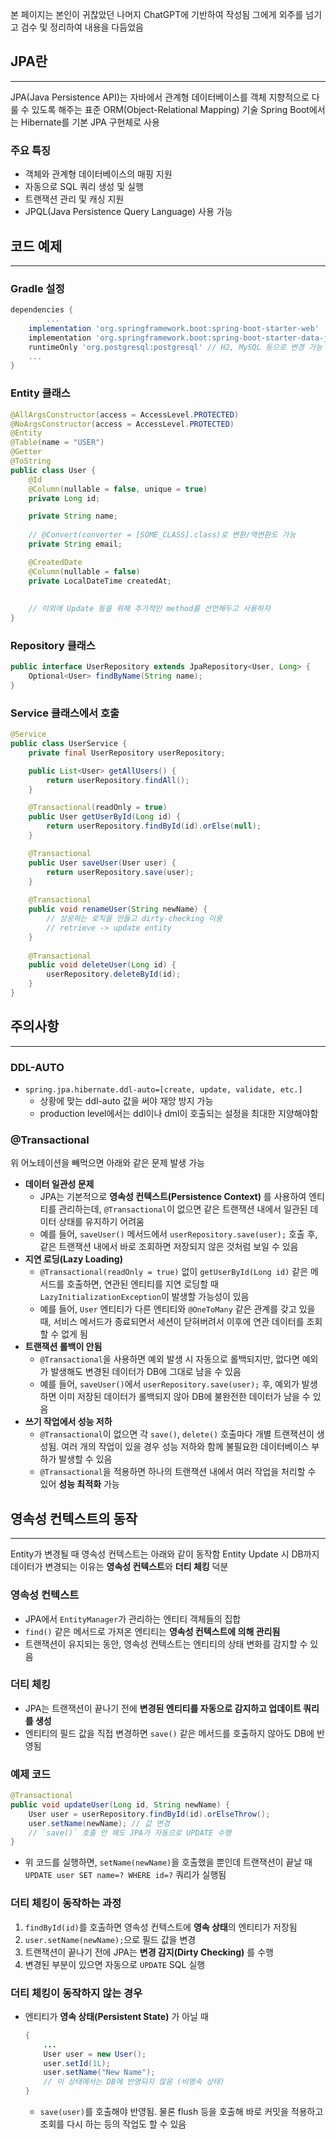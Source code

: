 <aside> 

본 페이지는 본인이 귀찮았던 나머지 ChatGPT에 기반하여 작성됨 그에게 외주를 넘기고 검수 및 정리하여 내용을 다듬었음

</aside>

## JPA란
---
JPA(Java Persistence API)는 자바에서 관계형 데이터베이스를 객체 지향적으로 다룰 수 있도록 해주는 표준 ORM(Object-Relational Mapping) 기술
Spring Boot에서는 Hibernate를 기본 JPA 구현체로 사용

### 주요 특징
- 객체와 관계형 데이터베이스의 매핑 지원
- 자동으로 SQL 쿼리 생성 및 실행
- 트랜잭션 관리 및 캐싱 지원
- JPQL(Java Persistence Query Language) 사용 가능

## 코드 예제
---
### Gradle 설정
```groovy
dependencies {
		...
    implementation 'org.springframework.boot:spring-boot-starter-web'
    implementation 'org.springframework.boot:spring-boot-starter-data-jpa'
    runtimeOnly 'org.postgresql:postgresql' // H2, MySQL 등으로 변경 가능
    ...
}
```
### Entity 클래스
```java
@AllArgsConstructor(access = AccessLevel.PROTECTED)
@NoArgsConstructor(access = AccessLevel.PROTECTED)
@Entity
@Table(name = "USER")
@Getter
@ToString
public class User {
    @Id
    @Column(nullable = false, unique = true)
    private Long id;

    private String name;
    
    // @Convert(converter = [SOME_CLASS].class)로 변환/역변환도 가능
    private String email;

    @CreatedDate
    @Column(nullable = false)
    private LocalDateTime createdAt;
    
    
    // 이외에 Update 등을 위해 추가적인 method를 선언해두고 사용하자
}
```
### Repository 클래스
```java
public interface UserRepository extends JpaRepository<User, Long> {
	Optional<User> findByName(String name);
}

```
### Service 클래스에서 호출
```java
@Service
public class UserService {
    private final UserRepository userRepository;

    public List<User> getAllUsers() {
        return userRepository.findAll();
    }

    @Transactional(readOnly = true)
    public User getUserById(Long id) {
        return userRepository.findById(id).orElse(null);
    }

    @Transactional
    public User saveUser(User user) {
        return userRepository.save(user);
    }
    
    @Transactional
    public void renameUser(String newName) {
        // 상응하는 로직을 만들고 dirty-checking 이용
        // retrieve -> update entity
    }
    
    @Transactional
    public void deleteUser(Long id) {
        userRepository.deleteById(id);
    }
}

```

## 주의사항
---
### DDL-AUTO
- `spring.jpa.hibernate.ddl-auto=[create, update, validate, etc.]`
    - 상황에 맞는 ddl-auto 값을 써야 재앙 방지 가능
    - production level에서는 ddl이나 dml이 호출되는 설정을 최대한 지양해야함
### @Transactional
위 어노테이션을 빼먹으면 아래와 같은 문제 발생 가능
- **데이터 일관성 문제**
    - JPA는 기본적으로 **영속성 컨텍스트(Persistence Context)** 를 사용하여 엔티티를 관리하는데, `@Transactional`이 없으면 같은 트랜잭션 내에서 일관된 데이터 상태를 유지하기 어려움
    - 예를 들어, `saveUser()` 메서드에서 `userRepository.save(user);` 호출 후, 같은 트랜잭션 내에서 바로 조회하면 저장되지 않은 것처럼 보일 수 있음
- **지연 로딩(Lazy Loading)**
    - `@Transactional(readOnly = true)` 없이 `getUserById(Long id)` 같은 메서드를 호출하면, 연관된 엔티티를 지연 로딩할 때 `LazyInitializationException`이 발생할 가능성이 있음
    - 예를 들어, `User` 엔티티가 다른 엔티티와 `@OneToMany` 같은 관계를 갖고 있을 때, 서비스 메서드가 종료되면서 세션이 닫혀버려서 이후에 연관 데이터를 조회할 수 없게 됨
- **트랜잭션 롤백이 안됨**
    - `@Transactional`을 사용하면 예외 발생 시 자동으로 롤백되지만, 없다면 예외가 발생해도 변경된 데이터가 DB에 그대로 남을 수 있음
    - 예를 들어, `saveUser()`에서 `userRepository.save(user);` 후, 예외가 발생하면 이미 저장된 데이터가 롤백되지 않아 DB에 불완전한 데이터가 남을 수 있음
- **쓰기 작업에서 성능 저하**
    - `@Transactional`이 없으면 각 `save()`, `delete()` 호출마다 개별 트랜잭션이 생성됨. 여러 개의 작업이 있을 경우 성능 저하와 함께 불필요한 데이터베이스 부하가 발생할 수 있음
    - `@Transactional`을 적용하면 하나의 트랜잭션 내에서 여러 작업을 처리할 수 있어 **성능 최적화** 가능

## 영속성 컨텍스트의 동작
---
Entity가 변경될 때 영속성 컨텍스트는 아래와 같이 동작함
Entity Update 시 DB까지 데이터가 변경되는 이유는 **영속성 컨텍스트**와 **더티 체킹** 덕분
### **영속성 컨텍스트**
- JPA에서 `EntityManager`가 관리하는 엔티티 객체들의 집합
- `find()` 같은 메서드로 가져온 엔티티는 **영속성 컨텍스트에 의해 관리됨**
- 트랜잭션이 유지되는 동안, 영속성 컨텍스트는 엔티티의 상태 변화를 감지할 수 있음
### **더티 체킹**
- JPA는 트랜잭션이 끝나기 전에 **변경된 엔티티를 자동으로 감지하고 업데이트 쿼리를 생성**
- 엔티티의 필드 값을 직접 변경하면 `save()` 같은 메서드를 호출하지 않아도 DB에 반영됨
### **예제 코드**
```java
@Transactional
public void updateUser(Long id, String newName) {
    User user = userRepository.findById(id).orElseThrow();
    user.setName(newName); // 값 변경
    // `save()` 호출 안 해도 JPA가 자동으로 UPDATE 수행
}
```

- 위 코드를 실행하면, `setName(newName)`을 호출했을 뿐인데 트랜잭션이 끝날 때 `UPDATE user SET name=? WHERE id=?` 쿼리가 실행됨
### **더티 체킹이 동작하는 과정**
1. `findById(id)`를 호출하면 영속성 컨텍스트에 **영속 상태**의 엔티티가 저장됨
2. `user.setName(newName);`으로 필드 값을 변경
3. 트랜잭션이 끝나기 전에 JPA는 **변경 감지(Dirty Checking)** 를 수행
4. 변경된 부분이 있으면 자동으로 `UPDATE` SQL 실행
### **더티 체킹이 동작하지 않는 경우**
- 엔티티가 **영속 상태(Persistent State)** 가 아닐 때
    ```java
    {
    	...
    	User user = new User();
    	user.setId(1L);
    	user.setName("New Name");
    	// 이 상태에서는 DB에 반영되지 않음 (비영속 상태)
    }
    ```
    
    - `save(user)`를 호출해야 반영됨.
물론 flush 등을 호출해 바로 커밋을 적용하고 조회를 다시 하는 등의 작업도 할 수 있음